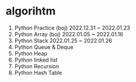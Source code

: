 # algorihtm

 1. Python Practice (boj) 2022.12.31 ~ 2022.01.23
 2. Python Array (boj) 2022.01.05 ~ 2022.01.16
 3. Python Stack 2022.01.25 ~ 2022.01.26
 4. Python Queue & Deque 
 5. Python Heap
 6. Python linked list
 7. Python Recursion
 8. Python Hash Table
